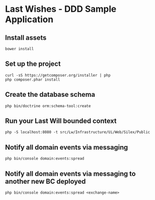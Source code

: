 # Last Wishes - DDD Sample Application

## Install assets
    bower install

## Set up the project
    curl -sS https://getcomposer.org/installer | php
    php composer.phar install

## Create the database schema
    php bin/doctrine orm:schema-tool:create

## Run your Last Will bounded context
    php -S localhost:8080 -t src/Lw/Infrastructure/Ui/Web/Silex/Public

## Notify all domain events via messaging
    php bin/console domain:events:spread

## Notify all domain events via messaging to another new BC deployed
    php bin/console domain:events:spread <exchange-name>
